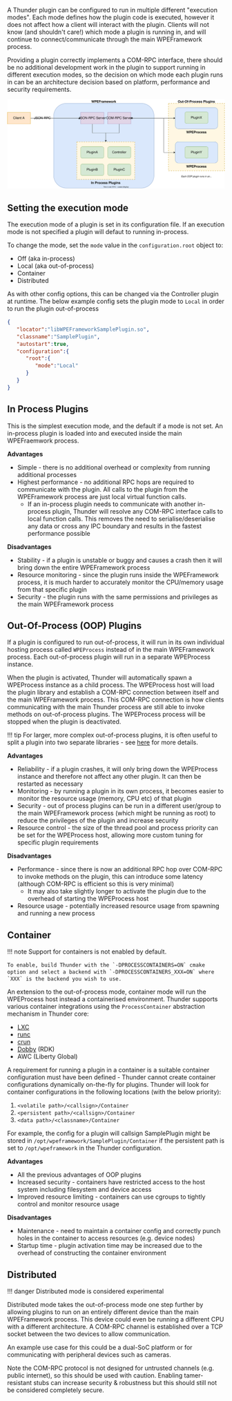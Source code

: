 A Thunder plugin can be configured to run in multiple different "execution modes". Each mode defines how the plugin code is executed, however it does not affect how a client will interact with the plugin. Clients will not know (and shouldn't care!) which mode a plugin is running in, and will continue to connect/communicate through the main WPEFramework process.

Providing a plugin correctly implements a COM-RPC interface, there should be no additional development work in the plugin to support running in different execution modes, so the decision on which mode each plugin runs in can be an architecture decision based on platform, performance and security requirements.

![Diagram showing plugins running in and out of process, and a client connecting to Thunder over JSON-RPC](../assets/simple_execution_modes.drawio.svg)

## Setting the execution mode

The execution mode of a plugin is set in its configuration file. If an execution mode is not specified a plugin will defaut to running in-process. 

To change the mode, set the `mode` value in the `configuration.root` object to:

* Off (aka in-process)
* Local (aka out-of-process)
* Container
* Distributed

As with other config options, this can be changed via the Controller plugin at runtime. The below example config sets the plugin mode to `Local` in order to run the plugin out-of-process

```json
{
   "locator":"libWPEFrameworkSamplePlugin.so",
   "classname":"SamplePlugin",
   "autostart":true,
   "configuration":{
      "root":{
         "mode":"Local"
      }
   }
}
```

## In Process Plugins

This is the simplest execution mode, and the default if a mode is not set. An in-process plugin is loaded into and executed inside the main WPEFraemwork process.

**Advantages**

* Simple - there is no additional overhead or complexity from running additional processes
* Highest performance - no additional RPC hops are required to communicate with the plugin. All calls to the plugin from the WPEFramework process are just local virtual function calls.
    * If an in-process plugin needs to communicate with another in-process plugin, Thunder will resolve any COM-RPC interface calls to local function calls. This removes the need to serialise/deserialise any data or cross any IPC boundary and results in the fastest performance possible

**Disadvantages**

* Stability - if a plugin is unstable or buggy and causes a crash then it will bring down the entire WPEFramework process
* Resource monitoring - since the plugin runs inside the WPEFramework process, it is much harder to accurately monitor the CPU/memory usage from that specific plugin
* Security - the plugin runs with the same permissions and privileges as the main WPEFramework process

## Out-Of-Process (OOP) Plugins

If a plugin is configured to run out-of-process, it will run in its own individual hosting process called `WPEProcess` instead of in the main WPEFramework process. Each out-of-process plugin will run in a separate WPEProcess instance.

When the plugin is activated, Thunder will automatically spawn a WPEProcess instance as a child process. The WPEProcess host will load the plugin library and establish a COM-RPC connection between itself and the main WPEFramework process. This COM-RPC connection is how clients communicating with the main Thunder process are still able to invoke methods on out-of-process plugins. The WPEProcess process will be stopped when the plugin is deactivated.

!!! tip
	For larger, more complex out-of-process plugins, it is often useful to split a plugin into two separate libraries - see [here](../split-implementation) for more details.

**Advantages**

* Reliability - if a plugin crashes, it will only bring down the WPEProcess instance and therefore not affect any other plugin. It can then be restarted as necessary
* Monitoring - by running a plugin in its own process, it becomes easier to monitor the resource usage (memory, CPU etc) of that plugin
* Security - out of process plugins can be run in a different user/group to the main WPEFramework process (which might be running as root) to reduce the privileges of the plugin and increase security
* Resource control - the size of the thread pool and process priority can be set for the WPEProcess host, allowing more custom tuning for specific plugin requirements

**Disadvantages**

* Performance - since there is now an additional RPC hop over COM-RPC to invoke methods on the plugin, this can introduce some latency (although COM-RPC is efficient so this is very minimal)
    * It may also take slightly longer to activate the plugin due to the overhead of starting the WPEProcess host
* Resource usage - potentially increased resource usage from spawning and running a new process

## Container

!!! note
	Support for containers is not enabled by default.
	
	To enable, build Thunder with the `-DPROCESSCONTAINERS=ON` cmake option and select a backend with `-DPROCESSCONTAINERS_XXX=ON` where `XXX` is the backend you wish to use.

An extension to the out-of-process mode, container mode will run the WPEProcess host instead a containerised environment.  Thunder supports various container integrations using the `ProcessContainer` abstraction mechanism in Thunder core:

- [LXC ](https://linuxcontainers.org/)
- [runc](https://github.com/opencontainers/runc)
- [crun](https://github.com/containers/crun)
- [Dobby](https://github.com/rdkcentral/Dobby) (RDK)
- AWC (Liberty Global)

A requirement for running a plugin in a container is a suitable container configuration must have been defined - Thunder cannot create container configurations dynamically on-the-fly for plugins. Thunder will look for container configurations in the following locations (with the below priority):

1. `<volatile path>/<callsign>/Container`
1. `<persistent path>/<callsign>/Container`
1. `<data path>/<classname>/Container`

For example, the config for a plugin will callsign SamplePlugin might be stored in `/opt/wpeframework/SamplePlugin/Container` if the persistent path is set to `/opt/wpeframework` in the Thunder configuration.

**Advantages**

* All the previous advantages of OOP plugins
* Increased security - containers have restricted access to the host system including filesystem and device access
* Improved resource limiting - containers can use cgroups to tightly control and monitor resource usage

**Disadvantages**

* Maintenance - need to maintain a container config and correctly punch holes in the container to access resources (e.g. device nodes)
* Startup time - plugin activation time may be increased due to the overhead of constructing the container environment

## Distributed

!!! danger
	Distributed mode is considered experimental

Distributed mode takes the out-of-process mode one step further by allowing plugins to run on an entirely different device than the main WPEFramework process. This device could even be running a different CPU with a different architecture. A COM-RPC channel is established over a TCP socket between the two devices to allow communication.

An example use case for this could be a dual-SoC platform or for communicating with peripheral devices such as cameras.

Note the COM-RPC protocol is not designed for untrusted channels (e.g. public internet), so this should be used with caution. Enabling tamer-resistant stubs can increase security & robustness but this should still not be considered completely secure.



